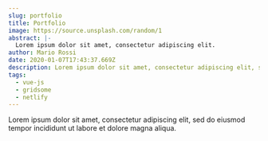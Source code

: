 ```yaml
---
slug: portfolio
title: Portfolio
image: https://source.unsplash.com/random/1
abstract: |-
  Lorem ipsum dolor sit amet, consectetur adipiscing elit.
author: Mario Rossi
date: 2020-01-07T17:43:37.669Z
description: Lorem ipsum dolor sit amet, consectetur adipiscing elit, sed do eiusmod tempor incididunt ut labore et dolore magna aliqua.
tags:
  - vue-js
  - gridsome
  - netlify
---
```


Lorem ipsum dolor sit amet, consectetur adipiscing elit, sed do eiusmod tempor incididunt ut labore et dolore magna aliqua.
